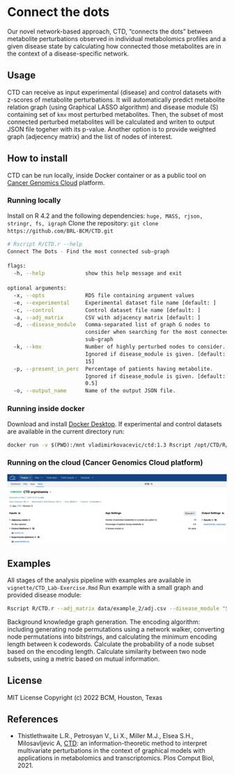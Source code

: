 # Connect the dots

Our novel network-based approach, CTD, “connects the dots” between metabolite perturbations observed in individual metabolomics profiles and a given disease state by calculating how connected those metabolites are in the context of a disease-specific network.


## Usage
CTD can receive as input experimental (disease) and control datasets with z-scores of metabolite perturbations. It will automatically predict metabolite relation graph (using Graphical LASSO algorithm) and disease module (S) containing set of ```kmx``` most perturbed metabolites. Then, the subset of most connected perturbed metabolites will be calculated and writen to output JSON file togeher with its p-value.
Another option is to provide weighted graph (adjecency matrix) and the list of nodes of interest.
## How to install
CTD can be run locally, inside Docker container or as a public tool on [Cancer Genomics Cloud](https://cgc.sbgenomics.com/) platform.
### Running locally
 Install on R 4.2 and the following dependencies: ```huge, MASS, rjson, stringr, fs, igraph```
 Clone the repository: ```git clone https://github.com/BRL-BCM/CTD.git ```
```sh
# Rscript R/CTD.r --help
Connect The Dots - Find the most connected sub-graph

flags:
  -h, --help             show this help message and exit

optional arguments:
  -x, --opts             RDS file containing argument values
  -e, --experimental     Experimental dataset file name [default: ]
  -c, --control          Control dataset file name [default: ]
  -a, --adj_matrix       CSV with adjacency matrix [default: ]
  -d, --disease_module   Comma-separated list of graph G nodes to
                         consider when searching for the most connected
                         sub-graph
  -k, --kmx              Number of highly perturbed nodes to consider.
                         Ignored if disease_module is given. [default:
                         15]
  -p, --present_in_perc  Percentage of patients having metabolite.
                         Ignored if disease_module is given. [default:
                         0.5]
  -o, --output_name      Name of the output JSON file.
```
### Running inside docker
Download and install [Docker Desktop](https://www.docker.com/get-started).
If experimental and control datasets are available in the current directory run:
```sh
docker run -v $(PWD):/mnt vladimirkovacevic/ctd:1.3 Rscript /opt/CTD/R/CTD.r --experimental /mnt/experimental.csv --control /mnt/control.csv --output_name /mnt/output.json
```
### Running on the cloud (Cancer Genomics Cloud platform)

![CGC task](data/images/cgc_task.png)

## Examples
All stages of the analysis pipeline with examples are available in ```vignette/CTD_Lab-Exercise.Rmd```
Run example with a small graph and provided disease module:
```sh
Rscript R/CTD.r --adj_matrix data/example_2/adj.csv --disease_module "S2,S4,S5,S7"
```

Background knowledge graph generation.
The encoding algorithm: including generating node permutations using a network walker, converting node permutations into bitstrings, and calculating the minimum encoding length between k codewords.
Calculate the probability of a node subset based on the encoding length.
Calculate similarity between two node subsets, using a metric based on mutual information.
## License
MIT License
Copyright (c) 2022 BCM, Houston, Texas

## References
- Thistlethwaite L.R., Petrosyan V., Li X., Miller M.J., Elsea S.H., Milosavljevic A, [CTD](https://doi.org/10.1371/journal.pcbi.1008550): an information-theoretic method to interpret multivariate perturbations in the context of graphical models with applications in metabolomics and transcriptomics. Plos Comput Biol, 2021.

